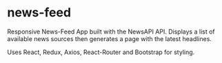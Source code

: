 # news-feed

Responsive News-Feed App built with the NewsAPI API. Displays a list of available news sources then generates a page with the latest headlines.

Uses React, Redux, Axios, React-Router and Bootstrap for styling.
